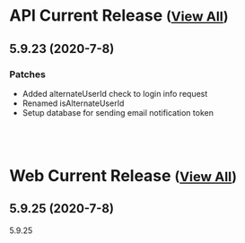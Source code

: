
# API Current Release <small>([View All](/API.md))</small>
## 5.9.23 (2020-7-8)
### Patches 

- Added alternateUserId check to login info request
- Renamed isAlternateUserId
- Setup database for sending email notification token

<br><br>
# Web Current Release <small>([View All](/Web.md))</small>
## 5.9.25 (2020-7-8)
5.9.25

  